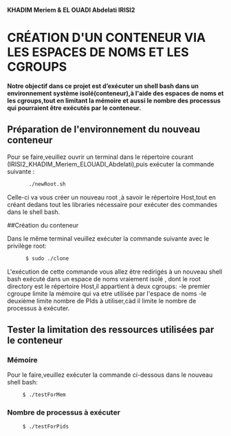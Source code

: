   **KHADIM Meriem & EL OUADI Abdelati IRISI2**
# CRÉATION D'UN CONTENEUR VIA LES ESPACES DE NOMS ET LES CGROUPS

**Notre objectif dans ce projet est d’exécuter un shell bash dans un environnement système isolé(conteneur),à l'aide des espaces de noms et les cgroups,tout en limitant la mémoire et aussi le nombre des processus qui pourraient être exécutés par le conteneur.**

## Préparation de l'environnement du nouveau conteneur

Pour se faire,veuillez ouvrir un terminal dans le répertoire courant (IRISI2_KHADIM_Meriem_ELOUADI_Abdelati),puis exécuter la commande suivante :
 ```bash
        ./newRoot.sh
 ``` 
 Celle-ci va vous créer un nouveau root ,à savoir le répertoire Host,tout en créant dedans tout les libraries nécessaire pour exécuter des commandes dans le shell bash.
 
##Création du conteneur

Dans le même terminal veuillez exécuter la commande suivante avec le privilège root:
 ```bash
       $ sudo ./clone
 ``` 
L'exécution de cette commande vous allez être redirigés à un nouveau shell bash exécuté dans un espace de noms vraiement isolé , dont le root directory est le répertoire Host,il appartient à deux cgroups:
  -le premier cgroupe limite la mémoire qui va etre utilisée par l'espace de noms
  -le deuxième limite nombre de PIds à utiliser,càd il limite le nombre de processus à exécuter.
  
## Tester la limitation des ressources utilisées par le conteneur
### Mémoire
Pour le faire,veuillez exécuter la commande ci-dessous dans le nouveau shell bash:
 ```bash
      $ ./testForMem
 ```    
### Nombre de processus à exécuter
 ```bash
      $ ./testForPids
 ``` 
